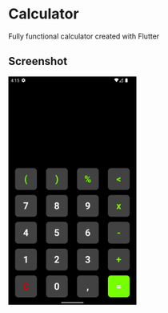 <h1>Calculator</h1>

Fully functional calculator created with Flutter

<h2>Screenshot</h2>

<div>
<img src="lib/screenshot.png" width=256 style = "display:inline-block" />
</div>